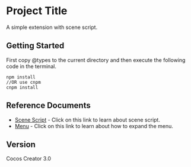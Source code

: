 # Project Title
 
A simple extension with scene script. 
 
## Getting Started

First copy @types to the current directory and then execute the following code in the terminal.

```
npm install
//OR use cnpm
cnpm install
```

## Reference Documents
 
* [Scene Script](https://docs.cocos.com/creator/3.0/manual/en/editor/extension/scene-script.html?h=scene-script) - Click on this link to learn about scene script.
* [Menu](https://docs.cocos.com/creator/3.0/manual/en/editor/extension/contributions-menu.html) - Click on this link to learn about how to expand the menu.

## Version 

Cocos Creator 3.0
